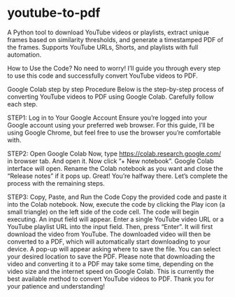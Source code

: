 # youtube-to-pdf
A Python tool to download YouTube videos or playlists, extract unique frames based on similarity thresholds, and generate a timestamped PDF of the frames. Supports YouTube URLs, Shorts, and playlists with full automation.

How to Use the Code?
No need to worry! I’ll guide you through every step to use this code and successfully convert YouTube videos to PDF.

Google Colab step by step Procedure
Below is the step-by-step process of converting YouTube videos to PDF using Google Colab. Carefully follow each step.

 STEP1: Log in to Your Google Account
Ensure you’re logged into your Google account using your preferred web browser. For this guide, I’ll be using Google Chrome, but feel free to use the browser you’re comfortable with.

STEP2: Open Google Colab
Now, type https://colab.research.google.com/ in browser tab.
And open it. Now click ”+ New notebook”.
Google Colab interface will open.
Rename the Colab notebook as you want and close the “Release notes” if it pops up.
Great! You’re halfway there. Let’s complete the process with the remaining steps.

STEP3: Copy, Paste, and Run the Code
Copy the provided code and paste it into the Colab notebook.
Now, execute the code by clicking the Play icon (a small triangle) on the left side of the code cell.
The code will begin executing.
An input field will appear.
Enter a single YouTube video URL or a YouTube playlist URL into the input field. Then, press “Enter”.
It will first download the video from YouTube.
The downloaded video will then be converted to a PDF, which will automatically start downloading to your device.
A pop-up will appear asking where to save the file. You can select your desired location to save the PDF.
Please note that downloading the video and converting it to a PDF may take some time, depending on the video size and the internet speed on Google Colab. This is currently the best available method to convert YouTube videos to PDF. Thank you for your patience and understanding!

